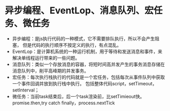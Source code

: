 # 异步编程、EventLop、消息队列、宏任务、微任务

 * 异步编程：是js执行代码的一种模式，它不需要排队执行，所以不会产生阻塞，
    但是代码的执行顺序不按定义的执行，有点混乱。
 * EventLop：是计算机系统的一种运行机制，用于等待和发送消息和事件，来解决单线程运行带来的一些问题。
 * 消息队列：类似一个存放消息的容器，将短时间高并发产生的事务消息存储在消息队列中，削平高峰期的并发事务。
 * 宏任务：每次执行栈执行的代码就是一个宏任务，包括每次从事件队列中获取一个事件回调并放到执行栈中执行。
    包括整体代码script，setTimeout，setInterval；
 * 微任务：当前task结束后，后一个task渲染前，比setTimieout快。
    promise.then,try catch finally，process.nextTick
 